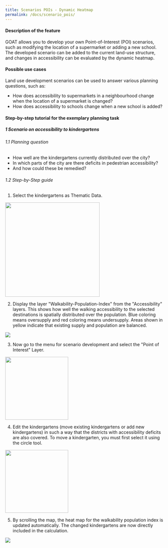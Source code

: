 ```yaml
---
title: Scenarios POIs - Dynamic Heatmap
permalink: /docs/scenario_pois/
---
```


#### Description of the feature
GOAT allows you to develop your own Point-of-Interest (POI) scenarios, such as modifying the location of a supermarket or adding a new school. The developed scenario can be added to the current land-use structure, and changes in accessibility can be evaluated by the dynamic heatmap.  

#### Possible use cases
Land use development scenarios can be used to answer various planning questions, such as:
- How does accessibility to supermarkets in a neighbourhood change when the location of a supermarket is changed?
- How does accessibility to schools change when a new school is added?


#### Step-by-step tutorial for the exemplary planning task
##### 1 Scenario on accessibility to kindergartens
###### 1.1 Planning question
- How well are the kindergartens currently distributed over the city? 
- In which parts of the city are there deficits in pedestrian accessibility? 
- And how could these be remedied?


###### 1.2 Step-by-Step guide

1. Select the kindergartens as Thematic Data.  
<img class="img-responsive" src="../../img/Docs/training materials/Scenario_POIs/kindergarten.png" style="height:300px;">


2. Display the layer "Walkability-Population-Index" from the "Accessibility" layers. This shows how well the walking accessibility to the selected destinations is spatially distributed over the population. Blue coloring means oversupply and red coloring means undersupply. Areas shown in yellow indicate that existing supply and population are balanced.  
<img class="img-responsive" src="../../img/Docs/training materials/Scenario_POIs/walkability_popoulation_index.png">

3. Now go to the menu for scenario development and select the "Point of Interest" Layer.  
<img class="img-responsive" src="../../img/Docs/training materials/Scenario_POIs/PointofInterest.png" style="height:200px;">

4. Edit the kindergartens (move existing kindergartens or add new kindergartens) in such a way that the districts with accessibility deficits are also covered. To move a kindergarten, you must first select it using the circle tool.  
<img class="img-responsive" src="../../img/Docs/training materials/Scenario_POIs/circle_tool.png" style="height:200px;">

5. By scrolling the map, the heat map for the walkability population index is updated automatically. The changed kindergartens are now directly included in the calculation.  
<img class="img-responsive" src="../../img/Docs/training materials/Scenario_POIs/new_kindergarden.png">








 